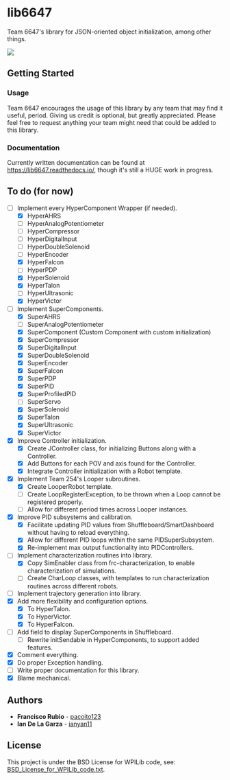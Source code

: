 # lib6647

Team 6647's library for JSON-oriented object initialization, among other things.
<p align="left"><a href="https://github.com/pacoito123/lib6647" target="_blank"><img src="https://i.imgur.com/F4focyC.png"></a></p>

## Getting Started

### Usage

Team 6647 encourages the usage of this library by any team that may find it useful, period. Giving us credit is optional, but greatly appreciated. Please feel free to request anything your team might need that could be added to this library.

### Documentation

Currently written documentation can be found at https://lib6647.readthedocs.io/, though it's still a HUGE work in progress.

## To do (for now)

* [ ] Implement every HyperComponent Wrapper (if needed).
  + [x] HyperAHRS
  + [ ] HyperAnalogPotentiometer
  + [ ] HyperCompressor
  + [ ] HyperDigitalInput
  + [ ] HyperDoubleSolenoid
  + [ ] HyperEncoder
  + [x] HyperFalcon
  + [ ] HyperPDP
  + [x] HyperSolenoid
  + [x] HyperTalon
  + [ ] HyperUltrasonic
  + [x] HyperVictor
* [ ] Implement SuperComponents.
  + [x] SuperAHRS
  + [ ] SuperAnalogPotentiometer
  + [x] SuperComponent (Custom Component with custom initialization)
  + [x] SuperCompressor
  + [x] SuperDigitalInput
  + [x] SuperDoubleSolenoid
  + [x] SuperEncoder
  + [x] SuperFalcon
  + [x] SuperPDP
  + [x] SuperPID
  + [x] SuperProfiledPID
  + [ ] SuperServo
  + [x] SuperSolenoid
  + [x] SuperTalon
  + [x] SuperUltrasonic
  + [x] SuperVictor
* [x] Improve Controller initialization.
  + [x] Create JController class, for initializing Buttons along with a Controller.
  + [x] Add Buttons for each POV and axis found for the Controller.
  + [x] Integrate Controller initialization with a Robot template.
* [x] Implement Team 254's Looper subroutines.
  + [x] Create LooperRobot template.
  + [ ] Create LoopRegisterException, to be thrown when a Loop cannot be registered properly.
  + [ ] Allow for different period times across Looper instances.
* [x] Improve PID subsystems and calibration.
  + [x] Facilitate updating PID values from Shuffleboard/SmartDashboard without having to reload everything.
  + [x] Allow for different PID loops within the same PIDSuperSubsystem.
  + [x] Re-implement max output functionality into PIDControllers.
* [ ] Implement characterization routines into library.
  + [x] Copy SimEnabler class from frc-characterization, to enable characterization of simulations.
  + [ ] Create CharLoop classes, with templates to run characterization routines across different robots.
* [ ] Implement trajectory generation into library.
* [x] Add more flexibility and configuration options.
  + [x] To HyperTalon.
  + [x] To HyperVictor.
  + [x] To HyperFalcon.
* [ ] Add field to display SuperComponents in Shuffleboard.
  + [ ] Rewrite initSendable in HyperComponents, to support added features.
* [x] Comment everything.
* [x] Do proper Exception handling.
* [ ] Write proper documentation for this library.
* [x] Blame mechanical.

## Authors

* **Francisco Rubio** - [pacoito123](https://github.com/pacoito123)
* **Ian De La Garza** - [ianyan11](https://github.com/ianyan11)

## License

This project is under the BSD License for WPILib code, see: [BSD_License_for_WPILib_code.txt](BSD_License_for_WPILib_code.txt).


